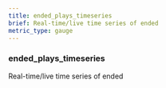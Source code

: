 ```yaml
---
title: ended_plays_timeseries
brief: Real-time/live time series of ended
metric_type: gauge
---
```

### ended_plays_timeseries

Real-time/live time series of ended